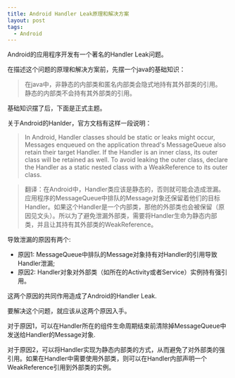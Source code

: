 ```yaml
---
title: Android Handler Leak原理和解决方案
layout: post
tags:
  - Android
---
```


Android的应用程序开发有一个著名的Handler Leak问题。

在描述这个问题的原理和解决方案前，先摆一个java的基础知识：
>在java中，非静态的内部类和匿名内部类会隐式地持有其外部类的引用。
静态的内部类不会持有其外部类的引用。

基础知识摆了后，下面是正式主题。

关于Android的Hanlder，官方文档有这样一段说明：  
>In Android, Handler classes should be static or leaks might occur, Messages enqueued on the application thread's MessageQueue also retain their target Handler. If the Handler is an inner class, its outer class will be retained as well. To avoid leaking the outer class, declare the Handler as a static nested class with a WeakReference to its outer class.

>翻译：在Android中，Handler类应该是静态的，否则就可能会造成泄漏。应用程序的MessageQueue中排队的Message对象还保留着他们的目标Handler。如果这个Handler是一个内部类，那他的外部类也会被保留（原因见文头）。所以为了避免泄漏外部类，需要将Handler生命为静态内部类，并且让其持有其外部类的WeakReference。

导致泄漏的原因有两个:  
- 原因1: MessageQueue中排队的Message对象持有对Handler的引用导致Handler泄漏;
- 原因2: Handler对象对外部类（如所在的Activity或者Service）实例持有强引用。

这两个原因的共同作用造成了Android的Handler Leak.  

要解决这个问题，就应该从这两个原因入手。  

对于原因1，可以在Handler所在的组件生命周期结束前清除掉MessageQueue中发送给Handler的Message对象.  

对于原因2，可以将Handler实现为静态内部类的方式，从而避免了对外部类的强引用。如果在Handler中需要使用外部类，则可以在Handler内部声明一个WeakReference引用到外部类的实例。